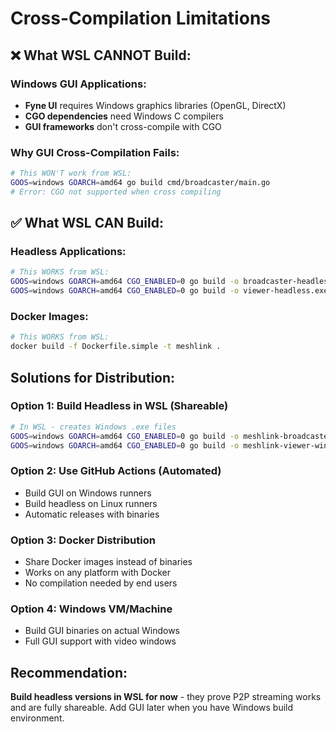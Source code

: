 # Cross-Compilation Limitations

## ❌ What WSL CANNOT Build:

### Windows GUI Applications:
- **Fyne UI** requires Windows graphics libraries (OpenGL, DirectX)
- **CGO dependencies** need Windows C compilers
- **GUI frameworks** don't cross-compile with CGO

### Why GUI Cross-Compilation Fails:
```bash
# This WON'T work from WSL:
GOOS=windows GOARCH=amd64 go build cmd/broadcaster/main.go
# Error: CGO not supported when cross compiling
```

## ✅ What WSL CAN Build:

### Headless Applications:
```bash
# This WORKS from WSL:
GOOS=windows GOARCH=amd64 CGO_ENABLED=0 go build -o broadcaster-headless.exe cmd/broadcaster-headless/main.go
GOOS=windows GOARCH=amd64 CGO_ENABLED=0 go build -o viewer-headless.exe cmd/viewer-headless/main.go
```

### Docker Images:
```bash
# This WORKS from WSL:
docker build -f Dockerfile.simple -t meshlink .
```

## Solutions for Distribution:

### Option 1: Build Headless in WSL (Shareable)
```bash
# In WSL - creates Windows .exe files
GOOS=windows GOARCH=amd64 CGO_ENABLED=0 go build -o meshlink-broadcaster-windows.exe cmd/broadcaster-headless/main.go
GOOS=windows GOARCH=amd64 CGO_ENABLED=0 go build -o meshlink-viewer-windows.exe cmd/viewer-headless/main.go
```

### Option 2: Use GitHub Actions (Automated)
- Build GUI on Windows runners
- Build headless on Linux runners
- Automatic releases with binaries

### Option 3: Docker Distribution
- Share Docker images instead of binaries
- Works on any platform with Docker
- No compilation needed by end users

### Option 4: Windows VM/Machine
- Build GUI binaries on actual Windows
- Full GUI support with video windows

## Recommendation:
**Build headless versions in WSL for now** - they prove P2P streaming works and are fully shareable. Add GUI later when you have Windows build environment.
